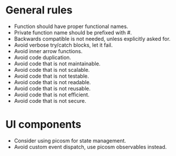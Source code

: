 #  General rules
- Function should have proper functional names.
- Private function name should be prefixed with #.
- Backwards compatible is not needed, unless explicitly asked for.
- Avoid verbose try/catch blocks, let it fail.
- Avoid inner arrow functions.
- Avoid code duplication.
- Avoid code that is not maintainable.
- Avoid code that is not scalable.
- Avoid code that is not testable.
- Avoid code that is not readable.
- Avoid code that is not reusable.
- Avoid code that is not efficient.
- Avoid code that is not secure.

# UI components
- Consider using picosm for state management.
- Avoid custom event dispatch, use picosm observables instead.